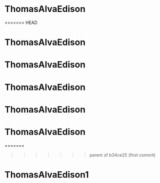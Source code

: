 # ThomasAlvaEdison
<<<<<<< HEAD
# ThomasAlvaEdison
# ThomasAlvaEdison
# ThomasAlvaEdison
# ThomasAlvaEdison
# ThomasAlvaEdison
=======
>>>>>>> parent of b34ce25 (first commit)
# ThomasAlvaEdison1
